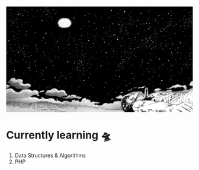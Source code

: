 <!-- Profile image -->
<p align="center">
 <img src="assets/guts-meadow.jpg" width="1080px">
</p>
<!-- Profile image end -->

<!-- Currently learning -->
# Currently learning :flying_saucer:

1. Data Structures & Algorithms
2. PHP
<!-- Currently learning end -->